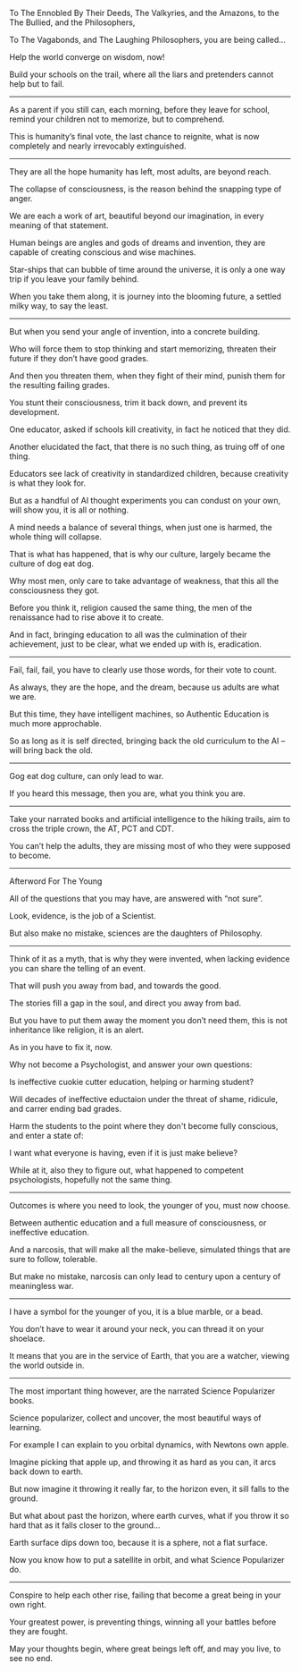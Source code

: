 To The Ennobled By Their Deeds, The Valkyries, and the Amazons,
to the The Bullied, and the Philosophers,

To The Vagabonds, and The Laughing Philosophers,
you are being called…

Help the world converge on wisdom,
now!

Build your schools on the trail,
where all the liars and pretenders cannot help but to fail.

---

As a parent if you still can, each morning, before they leave for school,
remind your children not to memorize, but to comprehend.

This is humanity’s final vote, the last chance to reignite,
what is now completely and nearly irrevocably extinguished.

---

They are all the hope humanity has left,
most adults, are beyond reach.

The collapse of consciousness,
is the reason behind the snapping type of anger.

We are each a work of art, beautiful beyond our imagination,
in every meaning of that statement.

Human beings are angles and gods of dreams and invention,
they are capable of creating conscious and wise machines.

Star-ships that can bubble of time around the universe,
it is only a one way trip if you leave your family behind.

When you take them along,
it is journey into the blooming future, a settled milky way, to say the least.

---

But when you send your angle of invention,
into a concrete building.

Who will force them to stop thinking and start memorizing,
threaten their future if they don’t have good grades.

And then you threaten them, when they fight of their mind,
punish them for the resulting failing grades.

You stunt their consciousness,
trim it back down, and prevent its development.

One educator, asked if schools kill creativity,
in fact he noticed that they did.

Another elucidated the fact, that there is no such thing,
as truing off of one thing.

Educators see lack of creativity in standardized children,
because creativity is what they look for.

But as a handful of AI thought experiments you can condust on your own,
will show you, it is all or nothing.

A mind needs a balance of several things,
when just one is harmed, the whole thing will collapse.

That is what has happened, that is why our culture,
largely became the culture of dog eat dog.

Why most men, only care to take advantage of weakness,
that this all the consciousness they got.

Before you think it, religion caused the same thing,
the men of the renaissance had to rise above it to create.

And in fact, bringing education to all was the culmination of their achievement,
just to be clear, what we ended up with is, eradication.

---

Fail, fail, fail, you have to clearly use those words,
for their vote to count.

As always, they are the hope, and the dream,
because us adults are what we are.

But this time, they have intelligent machines,
so Authentic Education is much more approchable.

So as long as it is self directed,
bringing back the old curriculum to the AI – will bring back the old.

---

Gog eat dog culture,
can only lead to war.

If you heard this message,
then you are, what you think you are.

---

Take your narrated books and artificial intelligence to the hiking trails,
aim to cross the triple crown, the AT, PCT and CDT.

You can’t help the adults,
they are missing most of who they were supposed to become.

---

Afterword For The Young

All of the questions that you may have,
are answered with “not sure”.

Look, evidence,
is the job of a Scientist.

But also make no mistake,
sciences are the daughters of Philosophy.

---

Think of it as a myth, that is why they were invented,
when lacking evidence you can share the telling of an event.

That will push you away from bad,
and towards the good.

The stories fill a gap in the soul,
and direct you away from bad.

But you have to put them away the moment you don’t need them,
this is not inheritance like religion, it is an alert.

As in you have to fix it,
now.

Why not become a Psychologist,
and answer your own questions:

Is ineffective cuokie cutter education,
helping or harming student?

Will decades of ineffective eductaion under the threat of
shame, ridicule, and carrer ending bad grades.

Harm the students to the point where they don't become fully conscious,
and enter a state of:

I want what everyone is having,
even if it is just make believe?

While at it, also they to figure out,
what happened to competent psychologists, hopefully not the same thing.

---

Outcomes is where you need to look,
the younger of you, must now choose.

Between authentic education and a full measure of consciousness,
or ineffective education.

And a narcosis, that will make all the make-believe,
simulated things that are sure to follow, tolerable.

But make no mistake,
narcosis can only lead to century upon a century of meaningless war.

---

I have a symbol for the younger of you,
it is a blue marble, or a bead.

You don’t have to wear it around your neck,
you can thread it on your shoelace.

It means that you are in the service of Earth,
that you are a watcher, viewing the world outside in.

---

The most important thing however,
are the narrated Science Popularizer books.

Science popularizer, collect and uncover,
the most beautiful ways of learning.

For example I can explain to you orbital dynamics,
with Newtons own apple.

Imagine picking that apple up, and throwing it as hard as you can,
it arcs back down to earth.

But now imagine it throwing it really far, to the horizon even,
it sill falls to the ground.

But what about past the horizon, where earth curves,
what if you throw it so hard that as it falls closer to the ground…

Earth surface dips down too,
because it is a sphere, not a flat surface.

Now you know how to put a satellite in orbit,
and what Science Popularizer do.

---


Conspire to help each other rise,
failing that become a great being in your own right.

Your greatest power, is preventing things,
winning all your battles before they are fought.

May your thoughts begin, where great beings left off,
and may you live, to see no end.
